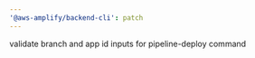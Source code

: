 ```yaml
---
'@aws-amplify/backend-cli': patch
---
```


validate branch and app id inputs for pipeline-deploy command
